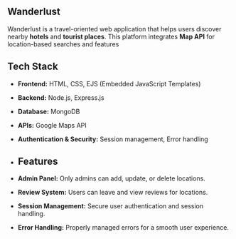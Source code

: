 ## Wanderlust
Wanderlust is a travel-oriented web application that helps users discover nearby **hotels** and **tourist places**. This platform integrates **Map API** for location-based searches and features

##  Tech Stack
- **Frontend:** HTML, CSS, EJS (Embedded JavaScript Templates)
- **Backend:** Node.js, Express.js
- **Database:** MongoDB
- **APIs:** Google Maps API
- **Authentication & Security:** Session management, Error handling
- 
  ## Features
  
- **Admin Panel:** Only admins can add, update, or delete locations.
 
- **Review System:** Users can leave and view reviews for locations.
 
- **Session Management:** Secure user authentication and session handling.
  
- **Error Handling:** Properly managed errors for a smooth user experience.
